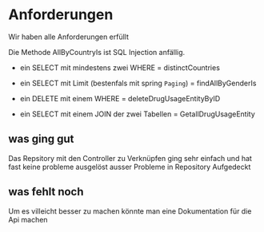 # Anforderungen

Wir haben alle Anforderungen erfüllt

Die Methode AllByCountryIs ist SQL Injection anfällig.

- ein SELECT mit mindestens zwei WHERE = distinctCountries

- ein SELECT mit Limit (bestenfals mit spring `Paging`) = findAllByGenderIs

- ein DELETE mit einem WHERE = deleteDrugUsageEntityByID

- ein SELECT mit einem JOIN der zwei Tabellen = GetallDrugUsageEntity

was ging gut
--
Das Repsitory mit den Controller zu Verknüpfen ging sehr einfach und hat fast keine probleme ausgelöst ausser Probleme in Repository Aufgedeckt

was fehlt noch
--
Um es villeicht besser zu machen könnte man eine Dokumentation für die Api machen